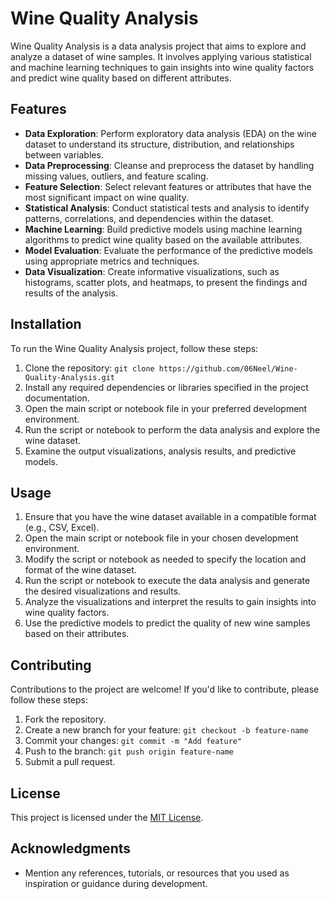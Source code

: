 # Wine Quality Analysis

Wine Quality Analysis is a data analysis project that aims to explore and analyze a dataset of wine samples. It involves applying various statistical and machine learning techniques to gain insights into wine quality factors and predict wine quality based on different attributes.

## Features

- **Data Exploration**: Perform exploratory data analysis (EDA) on the wine dataset to understand its structure, distribution, and relationships between variables.
- **Data Preprocessing**: Cleanse and preprocess the dataset by handling missing values, outliers, and feature scaling.
- **Feature Selection**: Select relevant features or attributes that have the most significant impact on wine quality.
- **Statistical Analysis**: Conduct statistical tests and analysis to identify patterns, correlations, and dependencies within the dataset.
- **Machine Learning**: Build predictive models using machine learning algorithms to predict wine quality based on the available attributes.
- **Model Evaluation**: Evaluate the performance of the predictive models using appropriate metrics and techniques.
- **Data Visualization**: Create informative visualizations, such as histograms, scatter plots, and heatmaps, to present the findings and results of the analysis.

## Installation

To run the Wine Quality Analysis project, follow these steps:

1. Clone the repository: `git clone https://github.com/06Neel/Wine-Quality-Analysis.git`
2. Install any required dependencies or libraries specified in the project documentation.
3. Open the main script or notebook file in your preferred development environment.
4. Run the script or notebook to perform the data analysis and explore the wine dataset.
5. Examine the output visualizations, analysis results, and predictive models.

## Usage

1. Ensure that you have the wine dataset available in a compatible format (e.g., CSV, Excel).
2. Open the main script or notebook file in your chosen development environment.
3. Modify the script or notebook as needed to specify the location and format of the wine dataset.
4. Run the script or notebook to execute the data analysis and generate the desired visualizations and results.
5. Analyze the visualizations and interpret the results to gain insights into wine quality factors.
6. Use the predictive models to predict the quality of new wine samples based on their attributes.

## Contributing

Contributions to the project are welcome! If you'd like to contribute, please follow these steps:

1. Fork the repository.
2. Create a new branch for your feature: `git checkout -b feature-name`
3. Commit your changes: `git commit -m "Add feature"`
4. Push to the branch: `git push origin feature-name`
5. Submit a pull request.

## License

This project is licensed under the [MIT License](LICENSE).

## Acknowledgments

- Mention any references, tutorials, or resources that you used as inspiration or guidance during development.

